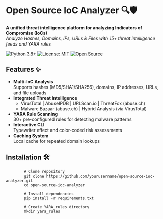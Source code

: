 # Open Source IoC Analyzer 🔍🛡️

**A unified threat intelligence platform for analyzing Indicators of Compromise (IoCs)**  
*Analyze Hashes, Domains, IPs, URLs & Files with 15+ threat intelligence feeds and YARA rules*

[![Python 3.8+](https://img.shields.io/badge/Python-3.8%2B-blue.svg)](https://www.python.org/)
[![License: MIT](https://img.shields.io/badge/License-MIT-yellow.svg)](https://opensource.org/licenses/MIT)
[![Open Source](https://badges.frapsoft.com/os/v2/open-source.svg?v=103)](https://github.com/ellerbrock/open-source-badges/)

## Features ✨

- **Multi-IoC Analysis**  
  Supports hashes (MD5/SHA1/SHA256), domains, IP addresses, URLs, and file uploads
- **Integrated Threat Intelligence**  
  - VirusTotal | AbuseIPDB | URLScan.io | ThreatFox (abuse.ch)  
  - Malware Bazaar (abuse.ch) | Hybrid Analysis (via VirusTotal)
- **YARA Rule Scanning**  
  30+ pre-configured rules for detecting malware patterns
- **Interactive CLI**  
  Typewriter effect and color-coded risk assessments
- **Caching System**  
  Local cache for repeated domain lookups

## Installation 🛠️

            # Clone repository
            git clone https://github.com/yourusername/open-source-ioc-analyzer.git
            cd open-source-ioc-analyzer
            
            # Install dependencies
            pip install -r requirements.txt
            
            # Create YARA rules directory
            mkdir yara_rules
